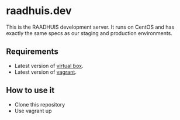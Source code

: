 # raadhuis.dev
This is the RAADHUIS development server.
It runs on CentOS and has exactly the same specs as our staging and production environments.

## Requirements
* Latest version of <a href=https://www.virtualbox.org/>virtual box</a>.
* Latest version of <a href="https://www.vagrantup.com/">vagrant</a>.

## How to use it
* Clone this repository
* Use vagrant up
